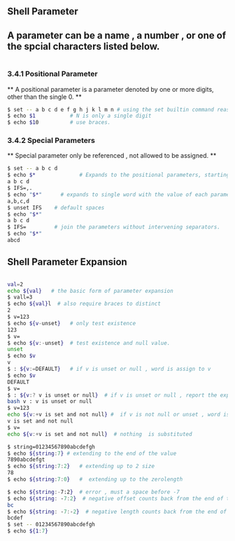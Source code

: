 ## Shell Parameter ##

## A parameter can be a name , a number , or one of the spcial characters listed below.
```bash

```
### 3.4.1 Positional Parameter ###

** A positional parameter is a parameter denoted by one or more digits, other than the single 0. **

```bash
$ set -- a b c d e f g h j k l m n # using the set builtin command reassigned
$ echo $1           # N is only a single digit
$ echo $10          # use braces.

```
### 3.4.2 Special Parameters ###

** Special parameter only be referenced , not allowed to be assigned. ** 
```bash
$ set -- a b c d
$ echo $*              # Expands to the positional parameters, starting from one.
a b c d
$ IFS=,.
$ echo "$*"      # expands to single word with the value of each parameters separated by the first character of the IFS
a,b,c,d
$ unset IFS    # default spaces
$ echo "$*"    
a b c d
$ IFS=         # join the parameters without intervening separators.
$ echo "$*"    
abcd

```

## Shell Parameter Expansion ##


```bash

val=2
echo ${val}   # the basic form of parameter expansion           
$ vall=3
$ echo ${val}l  # also require braces to distinct
2
$ v=123
$ echo ${v-unset}   # only test existence
123
$ v=
$ echo ${v:-unset}  # test existence and null value.
unset
$ echo $v
v
$ : ${v:=DEFAULT}   # if v is unset or null , word is assign to v
$ echo $v
DEFAULT
$ v=
$ : ${v:? v is unset or null}  # if v is unset or null , report the expansion of word
bash v : v is unset or null
$ v=123
echo ${v:+v is set and not null} #  if v is not null or unset , word is substituted.
v is set and not null
$ v=
echo ${v:+v is set and not null}  # nothing  is substituted

$ string=01234567890abcdefgh
$ echo ${string:7} # extending to the end of the value
7890abcdefgt
$ echo ${string:7:2}   # extending up to 2 size
78
$ echo ${string:7:0}   #  extending up to the zerolength

$ echo ${string:-7:2}  # error , must a space before -7
$ echo ${string: -7:2}  # negative offset counts back from the end of the value of parameter.
bc
$ echo ${string: -7:-2}  # negative length counts back from the end of the value of parameter rather than a number of characters.;
bcdef
$ set -- 01234567890abcdefgh
$ echo ${1:7}


```


